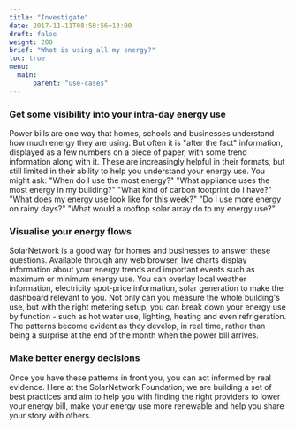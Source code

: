 ```yaml
---
title: "Investigate"
date: 2017-11-11T08:50:56+13:00
draft: false
weight: 200
brief: "What is using all my energy?"
toc: true
menu:
  main:
      parent: "use-cases"
---
```

### Get some visibility into your intra-day energy use

Power bills are one way that homes, schools and businesses understand how much energy they are using. But often it is "after the fact" information, displayed as a few numbers on a piece of paper, with some trend information along with it. These are increasingly helpful in their formats, but still limited in their ability to help you understand your energy use. You might ask: "When do I use the most energy?" "What appliance uses the most energy in my building?" "What kind of carbon footprint do I have?" "What does my energy use look like for this week?" "Do I use more energy on rainy days?" "What would a rooftop solar array do to my energy use?"

### Visualise your energy flows

SolarNetwork is a good way for homes and businesses to answer these questions. Available through any web browser, live charts display information about your energy trends and important events such as maximum or minimum energy use. You can overlay local weather information, electricity spot-price information, solar generation to make the dashboard relevant to you. Not only can you measure the whole building's use, but with the right metering setup, you can break down your energy use by function - such as hot water use, lighting, heating and even refrigeration.  The patterns become evident as they develop, in real time, rather than being a surprise at the end of the month when the power bill arrives. 

### Make better energy decisions

Once you have these patterns in front you, you can act informed by real evidence. Here at the SolarNetwork Foundation, we are building a set of best practices and aim to help you with finding the right providers to lower your energy bill, make your energy use more renewable and help you share your story with others.